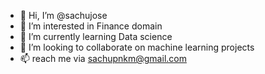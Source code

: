 - 👋 Hi, I’m @sachujose
- 👀 I’m interested in Finance domain 
- 🌱 I’m currently learning Data science 
- 💞️ I’m looking to collaborate on machine learning projects 
- 📫 reach me via sachupnkm@gmail.com 

<!---
sachujose/sachujose is a ✨ special ✨ repository because its `README.md` (this file) appears on your GitHub profile.
You can click the Preview link to take a look at your changes.
--->
